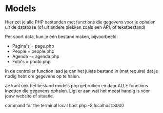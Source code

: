 # Models

Hier zet je alle PHP bestanden met functions die gegevens voor je ophalen uit de database (of uit andere plekken zoals een API, of tekstbestand)

Per soort data, kun je één bestand maken, bijvoorbeeld:
- Pagina's  = page.php
- People = people.php
- Agenda -= agenda.php 
- Foto's = photo.php

In de controller function laad je dan het juiste bestand in (met require) dat je nodig hebt om gegevens op te halen.

Je kunt ook het bestand models.php gebruiken en daar ALLE functions inzetten die gegevens ophalen. 
Ligt er aan wat het meest handig is voor jouw website of situatie.

command for the terminal local host php -S localhost:3000